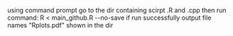 using command prompt
go to the dir containing scirpt .R and .cpp
then run command: R < main_github.R --no-save
if run successfully
output file names "Rplots.pdf" shown in the dir 

